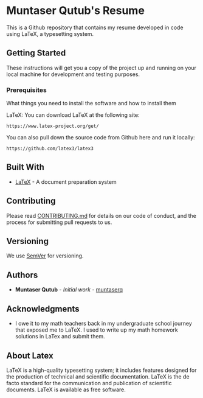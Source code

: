# Muntaser Qutub's Resume
This is a Github repository that contains my resume developed in code using LaTeX, a typesetting system.

## Getting Started

These instructions will get you a copy of the project up and running on your local machine for development and testing purposes.

### Prerequisites

What things you need to install the software and how to install them

LaTeX:
You can download LaTeX at the following site:
```
https://www.latex-project.org/get/
```
You can also pull down the source code from Github here and run it locally:
```
https://github.com/latex3/latex3
```

## Built With

* [LaTeX](https://www.latex-project.org/) - A document preparation system

## Contributing

Please read [CONTRIBUTING.md]() for details on our code of conduct, and the process for submitting pull requests to us.

## Versioning

We use [SemVer](http://semver.org/) for versioning.

## Authors

* **Muntaser Qutub** - *Initial work* - [muntaserq](https://github.com/muntaserq)


## Acknowledgments

* I owe it to my math teachers back in my undergraduate school journey that exposed me to LaTeX. I used to write up my math homework solutions in LaTex and submit them.

## About Latex
LaTeX is a high-quality typesetting system; it includes features designed for the production of technical and scientific documentation. LaTeX is the de facto standard for the communication and publication of scientific documents. LaTeX is available as free software.
